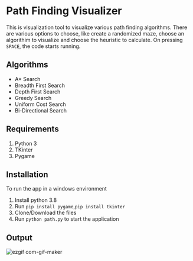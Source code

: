 # Path Finding Visualizer
This is visualization tool to visualize various path finding algorithms. There are various options to choose, like create a randomized maze, choose an algorithim to visualize and choose the heuristic to calculate. On pressing ```SPACE```, the code starts running.

## Algorithms
<ul>
    <li> A* Search </li>
    <li> Breadth First Search</li>
    <li> Depth First Search</li>
    <li> Greedy Search </li>
    <li> Uniform Cost Search </li>
    <li> Bi-Directional Search </li>
</ul>

## Requirements
<ol>
    <li> Python 3 </li>
    <li> TKinter </li>
    <li> Pygame </li>
</ol>

## Installation
To run the app in a  windows environment
 1. Install python 3.8
 2. Run ```pip install pygame```,```pip install tkinter```
 3. Clone/Download the files
 4. Run ```python path.py``` to start the application

## Output
![ezgif com-gif-maker](https://user-images.githubusercontent.com/68152189/121096182-4f928880-c80f-11eb-84ce-966796293391.gif)
